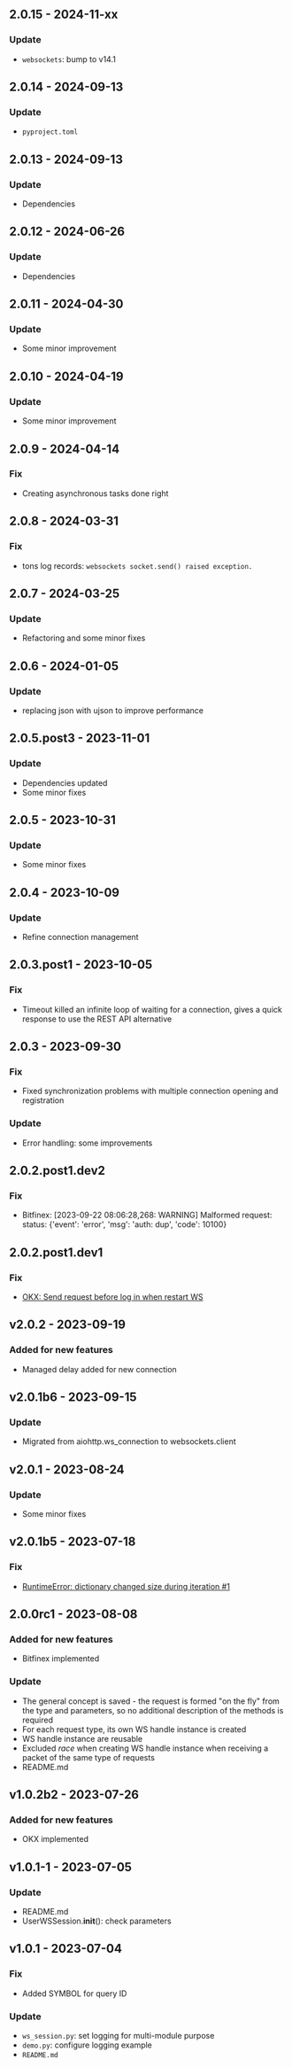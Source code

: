 ## 2.0.15 - 2024-11-xx
### Update
* `websockets`: bump to v14.1

## 2.0.14 - 2024-09-13
### Update
* `pyproject.toml`

## 2.0.13 - 2024-09-13
### Update
* Dependencies

## 2.0.12 - 2024-06-26
### Update
* Dependencies

## 2.0.11 - 2024-04-30
### Update
* Some minor improvement

## 2.0.10 - 2024-04-19
### Update
* Some minor improvement

## 2.0.9 - 2024-04-14
### Fix
* Creating asynchronous tasks done right

## 2.0.8 - 2024-03-31
### Fix
* tons log records: `websockets socket.send() raised exception.`

## 2.0.7 - 2024-03-25
### Update
* Refactoring and some minor fixes

## 2.0.6 - 2024-01-05
### Update
* replacing json with ujson to improve performance

## 2.0.5.post3 - 2023-11-01
### Update
* Dependencies updated
* Some minor fixes

## 2.0.5 - 2023-10-31
### Update
* Some minor fixes

## 2.0.4 - 2023-10-09
### Update
* Refine connection management

## 2.0.3.post1 - 2023-10-05
### Fix
* Timeout killed an infinite loop of waiting for a connection, gives a quick response to use the REST API alternative

## 2.0.3 - 2023-09-30
### Fix
* Fixed synchronization problems with multiple connection opening and registration

### Update
* Error handling: some improvements

## 2.0.2.post1.dev2
### Fix
* Bitfinex: [2023-09-22 08:06:28,268: WARNING] Malformed request: status: {'event': 'error', 'msg': 'auth: dup', 'code': 10100}

## 2.0.2.post1.dev1
### Fix
* [OKX: Send request before log in when restart WS](https://github.com/DogsTailFarmer/crypto-ws-api/issues/2#issue-1906963265)

## v2.0.2 - 2023-09-19
### Added for new features
* Managed delay added for new connection

## v2.0.1b6 - 2023-09-15
### Update
* Migrated from aiohttp.ws_connection to websockets.client

## v2.0.1 - 2023-08-24
### Update
* Some minor fixes

## v2.0.1b5 - 2023-07-18
### Fix
* [ RuntimeError: dictionary changed size during iteration #1 ](https://github.com/DogsTailFarmer/crypto-ws-api/issues/1#issue-1857274697)

## 2.0.0rc1 - 2023-08-08
### Added for new features
* Bitfinex implemented

### Update
* The general concept is saved - the request is formed "on the fly" from the type and parameters, so no additional
description of the methods is required
* For each request type, its own WS handle instance is created
* WS handle instance are reusable
* Excluded _race_ when creating WS handle instance when receiving a packet of the same type of requests
* README.md

## v1.0.2b2 - 2023-07-26
### Added for new features
* OKX implemented

## v1.0.1-1 - 2023-07-05
### Update
* README.md
* UserWSSession.__init__(): check parameters 

## v1.0.1 - 2023-07-04
### Fix
* Added SYMBOL for query ID

### Update
* `ws_session.py`: set logging for multi-module purpose
* `demo.py`: configure logging example
* `README.md`
